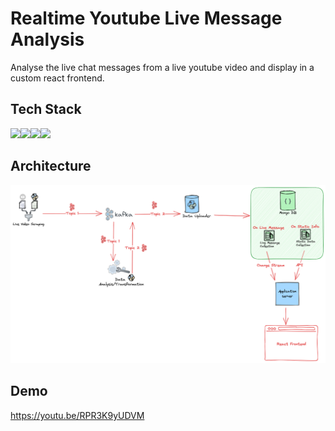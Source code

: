 # Realtime Youtube Live Message Analysis
Analyse the live chat messages from a live youtube video and display in a custom react frontend.

## Tech Stack

<img src="https://cdn.jsdelivr.net/gh/devicons/devicon/icons/fastapi/fastapi-plain-wordmark.svg" height=100 /><img src="https://cdn.jsdelivr.net/gh/devicons/devicon/icons/apachekafka/apachekafka-original-wordmark.svg" height=100 /><img src="https://cdn.jsdelivr.net/gh/devicons/devicon/icons/mongodb/mongodb-original.svg" height=100 /><img src="https://cdn.jsdelivr.net/gh/devicons/devicon/icons/python/python-original.svg" height=100 />
         

## Architecture

!['Architecture Diagram'](/assets/Diagram.png)

## Demo

https://youtu.be/RPR3K9yUDVM





